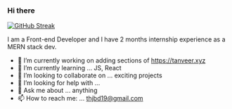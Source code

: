 ### Hi there 
[![GitHub Streak](https://github-readme-streak-stats.herokuapp.com/?user=tanveer19)](https://git.io/streak-stats)


<!--
**tanveer19/tanveer19** is a ✨ _special_ ✨ repository because its `README.md` (this file) appears on your GitHub profile.
-->
I am a Front-end Developer and I have 2 months internship experience as a MERN stack dev.
- 🔭 I’m currently working on adding sections of https://tanveer.xyz
- 🌱 I’m currently learning ... JS, React
- 👯 I’m looking to collaborate on ... exciting projects 
- 🤔 I’m looking for help with ... 
- 💬 Ask me about ... anything
- 📫 How to reach me: ... thjbd19@gmail.com


